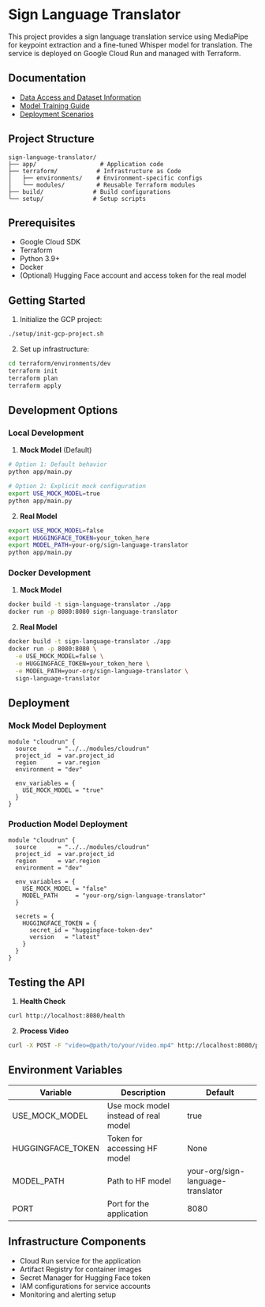 # Sign Language Translator

This project provides a sign language translation service using MediaPipe for keypoint extraction and a fine-tuned Whisper model for translation. The service is deployed on Google Cloud Run and managed with Terraform.

## Documentation

- [Data Access and Dataset Information](app/docs/DATA.md)
- [Model Training Guide](app/docs/TRAINING.md)
- [Deployment Scenarios](app/docs/DEPLOYMENT.md)

## Project Structure

```
sign-language-translator/
├── app/                  # Application code
├── terraform/           # Infrastructure as Code
│   ├── environments/    # Environment-specific configs
│   └── modules/         # Reusable Terraform modules
├── build/              # Build configurations
└── setup/              # Setup scripts
```

## Prerequisites

- Google Cloud SDK
- Terraform
- Python 3.9+
- Docker
- (Optional) Hugging Face account and access token for the real model

## Getting Started

1. Initialize the GCP project:

```bash
./setup/init-gcp-project.sh
```

2. Set up infrastructure:

```bash
cd terraform/environments/dev
terraform init
terraform plan
terraform apply
```

## Development Options

### Local Development

1. **Mock Model** (Default)

```bash
# Option 1: Default behavior
python app/main.py

# Option 2: Explicit mock configuration
export USE_MOCK_MODEL=true
python app/main.py
```

2. **Real Model**

```bash
export USE_MOCK_MODEL=false
export HUGGINGFACE_TOKEN=your_token_here
export MODEL_PATH=your-org/sign-language-translator
python app/main.py
```

### Docker Development

1. **Mock Model**

```bash
docker build -t sign-language-translator ./app
docker run -p 8080:8080 sign-language-translator
```

2. **Real Model**

```bash
docker build -t sign-language-translator ./app
docker run -p 8080:8080 \
  -e USE_MOCK_MODEL=false \
  -e HUGGINGFACE_TOKEN=your_token_here \
  -e MODEL_PATH=your-org/sign-language-translator \
  sign-language-translator
```

## Deployment

### Mock Model Deployment

```hcl
module "cloudrun" {
  source      = "../../modules/cloudrun"
  project_id  = var.project_id
  region      = var.region
  environment = "dev"

  env_variables = {
    USE_MOCK_MODEL = "true"
  }
}
```

### Production Model Deployment

```hcl
module "cloudrun" {
  source      = "../../modules/cloudrun"
  project_id  = var.project_id
  region      = var.region
  environment = "dev"

  env_variables = {
    USE_MOCK_MODEL = "false"
    MODEL_PATH     = "your-org/sign-language-translator"
  }

  secrets = {
    HUGGINGFACE_TOKEN = {
      secret_id = "huggingface-token-dev"
      version   = "latest"
    }
  }
}
```

## Testing the API

1. **Health Check**

```bash
curl http://localhost:8080/health
```

2. **Process Video**

```bash
curl -X POST -F "video=@path/to/your/video.mp4" http://localhost:8080/process-sign-language
```

## Environment Variables

| Variable          | Description                          | Default                           |
| ----------------- | ------------------------------------ | --------------------------------- |
| USE_MOCK_MODEL    | Use mock model instead of real model | true                              |
| HUGGINGFACE_TOKEN | Token for accessing HF model         | None                              |
| MODEL_PATH        | Path to HF model                     | your-org/sign-language-translator |
| PORT              | Port for the application             | 8080                              |

## Infrastructure Components

- Cloud Run service for the application
- Artifact Registry for container images
- Secret Manager for Hugging Face token
- IAM configurations for service accounts
- Monitoring and alerting setup
